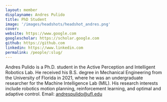 ```yaml
---
layout: member
displayname: Andres Pulido
title: PhD Student
image: '/images/headshots/headshot_andres.png'
cover:
website: https://www.google.com
googlescholar: https://scholar.google.com
github: https://github.com
linkedin: https://www.linkedin.com
permalink: /people/:slug/
---
```

<!-- Put your biography here -->
Andres Pulido is a Ph.D. student in the Active Perception and Intelligent Robotics Lab. He received his B.S. degree in Mechanical Engineering from the University of Florida in 2021, where he was an undergraduate researcher for the Machine Intelligence Lab (MIL). His research interests include robotics motion planning, reinforcement learning, and optimal and adaptive control. Email: andrespulido@ufl.edu